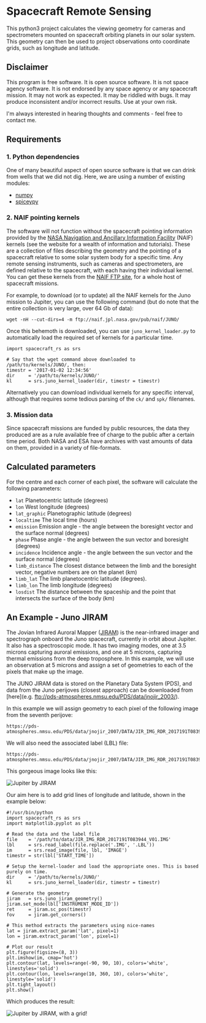 # Spacecraft Remote Sensing 

This python3 project calculates the viewing geometry for cameras and spectrometers mounted on spacecraft orbiting planets in our solar system. This geometry can then be used to project observations onto coordinate grids, such as longitude and latitude. 

## Disclaimer 

This program is free software. It is open source software. It is not space agency software. It is not endorsed by any space agency or any spacecraft mission. It may not work as expected. It may be riddled with bugs. It may produce inconsistent and/or incorrect results. Use at your own risk. 

I'm always interested in hearing thoughts and comments - feel free to contact me. 

## Requirements 

### 1. Python dependencies 

One of many beautiful aspect of open source software is that we can drink from wells that we did not dig. Here, we are using a number of existing modules: 
* [numpy](http://www.numpy.org/)
* [spiceypy](https://github.com/AndrewAnnex/SpiceyPy)


### 2. NAIF pointing kernels

The software will not function without the spacecraft pointing information provided by the [NASA Navigation and Ancillary Information Facility](https://naif.jpl.nasa.gov/naif/) (NAIF) kernels (see the website for a wealth of information and tutorials). These are a collection of files describing the geometry and the pointing of a spacecraft relative to some solar system body for a specific time. Any remote sensing instruments, such as cameras and spectrometers, are defined relative to the spacecraft, with each having their individual kernel. You can get these kernels from the [NAIF FTP site](ftp://naif.jpl.nasa.gov/pub/naif/), for a whole host of spacecraft missions. 

For example, to download (or to update) all the NAIF kernels for the Juno mission to Jupiter,  you can use the following command (but do note that the entire collection is very large, over 64 Gb of data):

```
wget -nH --cut-dirs=4 -m ftp://naif.jpl.nasa.gov/pub/naif/JUNO/
```
Once this behemoth is downloaded, you can use `juno_kernel_loader.py` to automatically load the required set of kernels for a particular time. 

```
import spacecraft_rs as srs

# Say that the wget command above downloaded to /path/to/kernels/JUNO/, then:
timestr = '2017-01-02 12:34:56'
dir     = '/path/to/kernels/JUNO/'
kl      = srs.juno_kernel_loader(dir, timestr = timestr)
```

Alternatively you can download individual kernels for any specific interval, although that requires some tedious parsing of the `ck/` and `spk/` filenames. 

### 3. Mission data

Since spacecraft missions are funded by public resources, the data they produced are as a rule available free of charge to the public after a certain time period. Both NASA and ESA have archives with vast amounts of data on them, provided in a variety of file-formats. 


## Calculated parameters

For the centre and each corner of each pixel, the software will calculate the following parameters: 

* `lat` Planetocentric latitude (degrees)
* `lon` West longitude (degrees)
* `lat_graphic` Planetographic latitude (degrees)
* `localtime` The local time (hours) 
* `emission` Emission angle - the angle between the boresight vector and the surface normal (degrees)
* `phase` Phase angle - the angle between the sun vector and boresight (degrees)
* `incidence` Incidence angle - the angle between the sun vector and the surface normal (degrees)
* `limb_distance` The closest distance between the limb and the boresight vector, negative numbers are on the planet (km) 
* `limb_lat` The limb planetocentric latitude (degrees).  
* `limb_lon` The limb longitude (degrees)
* `losdist` The distance between the spaceship and the point that intersects the surface of the body (km)

## An Example - Juno JIRAM

The Jovian Infrared Auroral Mapper ([JIRAM](http://www.iaps.inaf.it/solarsystem/jiram/about-jiram/)) is the near-infrared imager and spectrograph onboard the Juno spacecraft, currently in orbit about Jupiter. It also has a spectroscopic mode. It has two imaging modes, one at 3.5 microns capturing auroral emissions, and one at 5 microns, capturing thermal emissions from the deep troposphere. In this example, we will use an observation at 5 microns and assign a set of geometries to each of the pixels that make up the image. 

The JUNO JIRAM data is stored on the Planetary Data System (PDS), and data from the Juno perijoves (closest approach) can be downloaded from [here](e.g. ftp://pds-atmospheres.nmsu.edu/PDS/data/jnojir_2003/). 

In this example we will assign geometry to each pixel of the following image from the seventh perijove:

```
https://pds-atmospheres.nmsu.edu/PDS/data/jnojir_2007/DATA/JIR_IMG_RDR_2017191T083944_V01.IMG
```

We will also need the associated label (LBL) file:

```
https://pds-atmospheres.nmsu.edu/PDS/data/jnojir_2007/DATA/JIR_IMG_RDR_2017191T083944_V01.LBL
```

This gorgeous image looks like this:

![Jupiter by JIRAM](https://github.com/henrikmelin/spacecraft_rs/blob/master/resources/JIR_IMG_RDR_2017191T083944_V01.IMG.png)

Our aim here is to add grid lines of longitude and latitude, shown in the example below: 

```
#!/usr/bin/python
import spacecraft_rs as srs
import matplotlib.pyplot as plt

# Read the data and the label file
file    = '/path/to/data/JIR_IMG_RDR_2017191T083944_V01.IMG'
lbl     = srs.read_label(file.replace('.IMG', '.LBL'))
im      = srs.read_image(file, lbl, 'IMAGE')
timestr = str(lbl['START_TIME'])

# Setup the kernel-loader and load the appropriate ones. This is based purely on time.
dir     = '/path/to/kernels/JUNO/'
kl      = srs.juno_kernel_loader(dir, timestr = timestr)

# Generate the geometry
jiram   = srs.juno_jiram_geometry()
jiram.set_mode(lbl['INSTRUMENT_MODE_ID'])
ret     = jiram.sc_pos(timestr)
fov     = jiram.get_corners()

# This method extracts the parameters using nice-names
lat = jiram.extract_param('lat', pixel=1)
lon = jiram.extract_param('lon', pixel=1)

# Plot our result
plt.figure(figsize=(8, 3))
plt.imshow(im, cmap='hot')
plt.contour(lat, levels=range(-90, 90, 10), colors='white', linestyles='solid')
plt.contour(lon, levels=range(10, 360, 10), colors='white', linestyle='solid')
plt.tight_layout()
plt.show()
```

Which produces the result: 

![Jupiter by JIRAM, with a grid!](https://github.com/henrikmelin/spacecraft_rs/blob/master/resources/JIR_IMG_RDR_2017191T083944_V01_grid.png)










